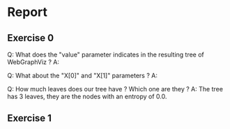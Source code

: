 # Report

## Exercise 0

Q: What does the "value" parameter indicates in the resulting tree of WebGraphViz ?
A:

Q: What about the "X[0]" and "X[1]" parameters ?
A:

Q: How much leaves does our tree have ? Which one are they ?
A: The tree has 3 leaves, they are the nodes with an entropy of 0.0.

## Exercise 1
